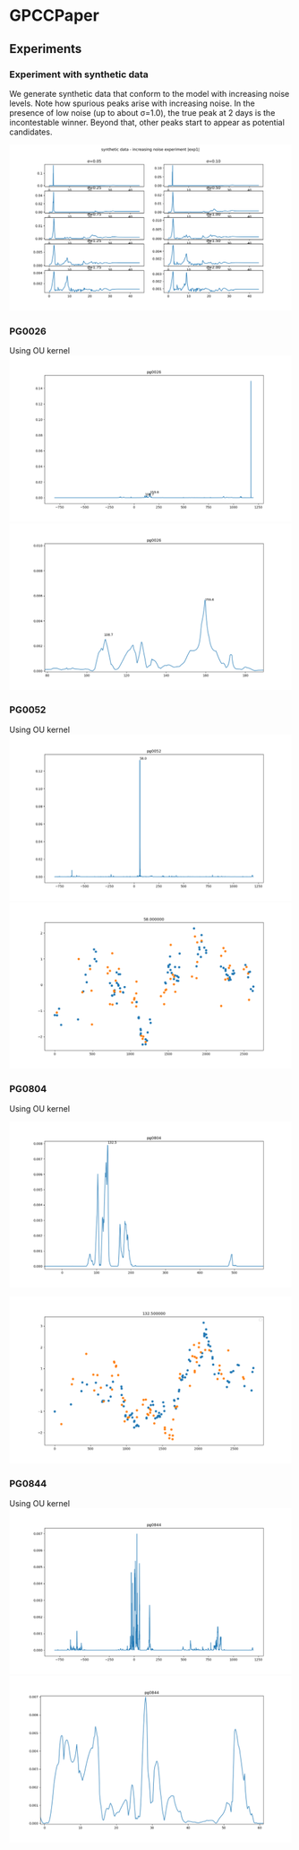 # GPCCPaper


## Experiments

### Experiment with synthetic data

We generate synthetic data  that conform to the model with increasing noise levels. Note how spurious peaks arise with increasing noise. In the presence of low noise (up to about σ=1.0), the true peak at 2 days is the incontestable winner. Beyond that, other peaks start to appear as potential candidates.

![exp1](results/Synthetic/exp1_results.svg)

### PG0026
Using OU kernel
![PG0026](results/PG/pg0026_delays.png)
![PG0026](results/PG/pg0026_delays_detail.png)

### PG0052
Using OU kernel
![PG0052](results/PG/pg0052_delays.png)
![PG0052](results/PG/pg0052_aligned_58.png)


### PG0804

Using OU kernel

![PG0804](results/PG/pg0804_delays.png)

![PG0804](results/PG/pg0804_aligned_132.5.png)


### PG0844
Using OU kernel
![pg0844](results/PG/pg0844_delays.png)
![pg0844](results/PG/pg0844_delays_detail.png)

